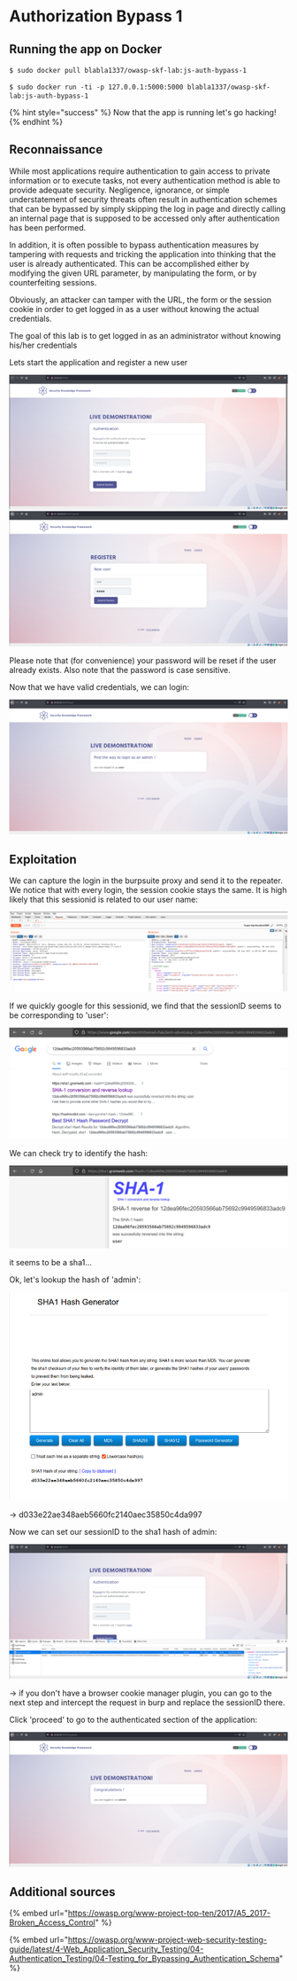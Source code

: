 # Authorization Bypass 1

## Running the app on Docker

```
$ sudo docker pull blabla1337/owasp-skf-lab:js-auth-bypass-1
```

```
$ sudo docker run -ti -p 127.0.0.1:5000:5000 blabla1337/owasp-skf-lab:js-auth-bypass-1
```

{% hint style="success" %}
Now that the app is running let's go hacking!
{% endhint %}

## Reconnaissance

While most applications require authentication to gain access to private information or to execute tasks, not every authentication method is able to provide adequate security. Negligence, ignorance, or simple understatement of security threats often result in authentication schemes that can be bypassed by simply skipping the log in page and directly calling an internal page that is supposed to be accessed only after authentication has been performed.

In addition, it is often possible to bypass authentication measures by tampering with requests and tricking the application into thinking that the user is already authenticated. This can be accomplished either by modifying the given URL parameter, by manipulating the form, or by counterfeiting sessions.

Obviously, an attacker can tamper with the URL, the form or the session cookie in order to get logged in as a user without knowing the actual credentials.

The goal of this lab is to get logged in as an administrator without knowing his/her credentials

Lets start the application and register a new user

![](../../.gitbook/assets/python/Auth-Bypass-1/1.png)
![](../../.gitbook/assets/python/Auth-Bypass-1/2.png)

Please note that (for convenience) your password will be reset if the user already exists.
Also note that the password is case sensitive.

Now that we have valid credentials, we can login:

![](../../.gitbook/assets/python/Auth-Bypass-1/3.png)

## Exploitation

We can capture the login in the burpsuite proxy and send it to the repeater. We notice that with every login, the session cookie stays the same. It is high likely that this sessionid is related to our user name:

![](../../.gitbook/assets/python/Auth-Bypass-1/4.png)

If we quickly google for this sessionid, we find that the sessionID seems to be corresponding to 'user':

![](../../.gitbook/assets/python/Auth-Bypass-1/5.png)

We can check try to identify the hash:

![](../../.gitbook/assets/python/Auth-Bypass-1/6.png)

it seems to be a sha1...

Ok, let's lookup the hash of 'admin':

![](../../.gitbook/assets/python/Auth-Bypass-1/7.png)

-> d033e22ae348aeb5660fc2140aec35850c4da997

Now we can set our sessionID to the sha1 hash of admin:

![](../../.gitbook/assets/python/Auth-Bypass-1/8.png)

-> if you don't have a browser cookie manager plugin, you can go to the next step and intercept the request in burp and replace the sessionID there.

Click 'proceed' to go to the authenticated section of the application:

![](../../.gitbook/assets/python/Auth-Bypass-1/9.png)

## Additional sources

{% embed url="https://owasp.org/www-project-top-ten/2017/A5_2017-Broken_Access_Control" %}

{% embed url="https://owasp.org/www-project-web-security-testing-guide/latest/4-Web_Application_Security_Testing/04-Authentication_Testing/04-Testing_for_Bypassing_Authentication_Schema" %}
